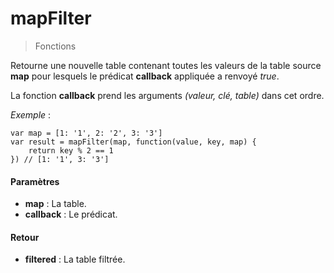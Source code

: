 # mapFilter
> Fonctions

Retourne une nouvelle table contenant toutes les valeurs de la table source **map** pour lesquels le prédicat **callback** appliquée a renvoyé *true*.

La fonction **callback** prend les arguments *(valeur, clé, table)* dans cet ordre.

*Exemple* :
```leekscript
var map = [1: '1', 2: '2', 3: '3']
var result = mapFilter(map, function(value, key, map) {
    return key % 2 == 1
}) // [1: '1', 3: '3']
```

#### Paramètres

- **map** : La table.
- **callback** : Le prédicat.

#### Retour

- **filtered** : La table filtrée.

